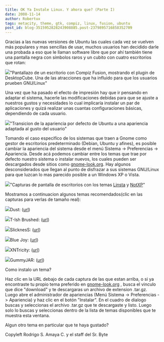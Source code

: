 ```yaml
---
title: OK Ya Instale Linux. Y ahora que? (Parte I)
date: 2008-11-14
author: Robertux
tags: metacity, theme, gtk, compiz, linux, fusion, ubuntu
post_id: blog-3515952828243908885.post-2379895716858352709
---
```


Gracias a las nuevas versiones de Ubuntu las cuales cada vez se vuelven más populares y mas sencillas de usar, muchos usuarios han decidido darle una probada a eso que le llaman software libre que por ahí también tiene una pantalla negra con símbolos raros y un cubito con cuatro escritorios que rotan:

[![](http://4.bp.blogspot.com/_jH77WNrMVRA/SRyJte9EnqI/AAAAAAAAEFM/TvabewsBIgY/s400/compizfusion-cube2.png)](http://4.bp.blogspot.com/_jH77WNrMVRA/SRyJte9EnqI/AAAAAAAAEFM/TvabewsBIgY/s1600-h/compizfusion-cube2.png)"Pantallazo de un escritorio con Compiz Fusion, mostrando el plugin de DesktopCube. Una de las atracciones que ha influido para que los usuarios prueben GNU/Linux"

Una vez que ha pasado el efecto de impresión hay que ir pensando en adaptar el sistema, hacerle las modificaciones debidas para que se ajuste a nuestros gustos y necesidades lo cual implicaría instalar un par de aplicaciones y quizá realizar unas cuantas configuraciones básicas, dependiendo de cada usuario.

[![](http://4.bp.blogspot.com/_jH77WNrMVRA/SRyQfXHkpII/AAAAAAAAEFc/wPnM87N_Ukw/s400/transicion.png)](http://4.bp.blogspot.com/_jH77WNrMVRA/SRyQfXHkpII/AAAAAAAAEFc/wPnM87N_Ukw/s1600-h/transicion.png)"Transicion de la apariencia por defecto de Ubuntu a una apariencia adaptada al gusto del usuario"

Tomando el caso especifíco de los sistemas que traen a Gnome como gestor de escritorios predeterminado (Debian, Ubuntu y afines), es posible cambiar la apariencia del sistema desde el menú Sistema -> Preferencias -> Apariencia. Desde acá podemos cambiar entre los temas que trae por defecto nuestro sistema o instalar nuevos, los cuales pueden ser descargados desde sitios como [gnome-look.org](http://gnome-look.org/). Hay algunos desconsiderados que llegan al punto de disfrazar a sus sistemas GNU/Linux para que luzcan lo mas parecido posible a un Windows XP o Vista.

[![](http://4.bp.blogspot.com/_jH77WNrMVRA/SRyVViCDRTI/AAAAAAAAEFk/xqL7n9xFSRg/s400/linsta%26notxp.png)](http://4.bp.blogspot.com/_jH77WNrMVRA/SRyVViCDRTI/AAAAAAAAEFk/xqL7n9xFSRg/s1600-h/linsta%26notxp.png)"Capturas de pantalla de escritorios con los temas [Linsta](http://gnome-look.org/content/show.php/Murrina-LiNsta+%28LiNsta+is+Not+Vista+%3B-%29?content=61068) y [NotXP](http://gnome-look.org/content/show.php/NotXP?content=73782)"

Mostramos a continuacion algunos temas recomendados(clic en las capturas para verlas de tamaño real):

[![](http://2.bp.blogspot.com/_jH77WNrMVRA/SRyaoaiiqUI/AAAAAAAAEFs/zZOU91B8--M/s400/dust.jpg)](http://2.bp.blogspot.com/_jH77WNrMVRA/SRyaoaiiqUI/AAAAAAAAEFs/zZOU91B8--M/s1600-h/dust.jpg)Dust: ([url](http://gnome-look.org/content/show.php/Ubuntu+Dust+Mod?content=90531))

[![](http://3.bp.blogspot.com/_jH77WNrMVRA/SRybNsyKt-I/AAAAAAAAEF0/A59MTaE_88I/s400/t-ish.jpg)](http://3.bp.blogspot.com/_jH77WNrMVRA/SRybNsyKt-I/AAAAAAAAEF0/A59MTaE_88I/s1600-h/t-ish.jpg)T-Ish Brushed: ([url](http://gnome-look.org/content/show.php/T-Ish-Brushed-Overlaid+huryochagi+Jaguar+OS+X?content=61850))

[![](http://2.bp.blogspot.com/_jH77WNrMVRA/SR3LHbMh3pI/AAAAAAAAEF8/9Ab3r8DJVl8/s400/slickness.jpg)](http://2.bp.blogspot.com/_jH77WNrMVRA/SR3LHbMh3pI/AAAAAAAAEF8/9Ab3r8DJVl8/s1600-h/slickness.jpg)SlicknesS: ([url](http://gnome-look.org/content/show.php/SlicknesS?content=71993))

[![](http://4.bp.blogspot.com/_jH77WNrMVRA/SR3LYyt1_6I/AAAAAAAAEGE/cvr2rKyvlt8/s400/bluejoy.jpg)](http://4.bp.blogspot.com/_jH77WNrMVRA/SR3LYyt1_6I/AAAAAAAAEGE/cvr2rKyvlt8/s1600-h/bluejoy.jpg)Blue Joy: ([url](http://gnome-look.org/content/show.php/Blue+Joy?content=73387))

[![](http://4.bp.blogspot.com/_jH77WNrMVRA/SR3MO6E1HqI/AAAAAAAAEGM/QYTNGlOhW24/s400/xntricity.jpg)](http://4.bp.blogspot.com/_jH77WNrMVRA/SR3MO6E1HqI/AAAAAAAAEGM/QYTNGlOhW24/s1600-h/xntricity.jpg)XNTricity: ([url](http://gnome-look.org/content/show.php/XNTricity?content=78410))

[![](http://2.bp.blogspot.com/_jH77WNrMVRA/SR3MqZg1qGI/AAAAAAAAEGU/y9d3vh4_X2o/s400/gummyjar.jpg)](http://2.bp.blogspot.com/_jH77WNrMVRA/SR3MqZg1qGI/AAAAAAAAEGU/y9d3vh4_X2o/s1600-h/gummyjar.jpg)GummyJAR: ([url](http://gnome-look.org/content/show.php/GummyJAR?content=68671))

Como instalo un tema?

Haz clic en la URL debajo de cada captura de las que estan arriba, o si ya encontraste tu propio tema preferido en [gnome-look.org](http://gnome-look.org) , busca el vinculo que dice "download" y te descargaras un archivo de extension .tar.gz. Luego abre el administrador de apariencias (Menú Sistema -> Preferencias -> Apariencia) y haz clic en el botón "Instalar". En el cuadro de dialogo buscas y seleccionas el archivo .tar.gz que te descargaste y listo. Luego solo lo buscas y seleccionas dentro de la lista de temas disponibles que te muestra esta ventana.

Algun otro tema en particular que te haya gustado?

Copyleft Rodrigo S. Amaya C. y el staff del Sr. Byte